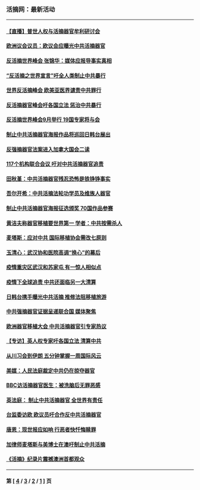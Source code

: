 ### 活摘网：最新活动
---
#### [【直播】普世人权与活摘器官牟利研讨会](../../pages/nf5883/n13425146.md?02200430) 
#### [欧洲议会议员：欧议会应曝光中共活摘器官](../../pages/nf5883/n13336571.md?02200430) 
#### [反活摘世界峰会 张锦华：媒体应报导事实真相](../../pages/nf5883/n13278502.md?02200430) 
#### [“反活摘之世界宣言”吁全人类制止中共暴行](../../pages/nf5883/n13259730.md?02200430) 
#### [世界反活摘峰会 欧美亚医界谴责中共罪行](../../pages/nf5883/n13253550.md?02200430) 
#### [反活摘器官峰会吁各国立法 惩治中共暴行](../../pages/nf5883/n13245052.md?02200430) 
#### [反活摘世界峰会9月举行 19国专家将与会](../../pages/nf5883/n13201492.md?02200430) 
#### [制止中共活摘器官海报作品将巡回日韩台展出](../../pages/nf5883/n13177791.md?02200430) 
#### [反强摘器官法案进入加拿大国会二读](../../pages/nf5883/n13033450.md?02200430) 
#### [117个机构联合会议 吁对中共活摘器官追责](../../pages/nf5883/n12775087.md?02200430) 
#### [田秋堇：中共活摘器官残忍恐怖是铁铮铮事实](../../pages/nf5883/n12702148.md?02200430) 
#### [吾尔开希：中共活摘法轮功学员及维族人器官](../../pages/nf5883/n12693197.md?02200430) 
#### [制止中共活摘器官海报征选颁奖 70国作品参赛](../../pages/nf5883/n12692050.md?02200430) 
#### [黄洁夫称器官移植要世界第一 学者：中共按需杀人](../../pages/nf5883/n12572329.md?02200430) 
#### [麦塔斯：应对中共 国际移植协会需改七原则](../../pages/nf5883/n12514711.md?02200430) 
#### [玉清心：武汉协和医院高调“换心”的幕后](../../pages/nf5883/n12298730.md?02200430) 
#### [疫情重灾区武汉和苏家屯 有一惊人相似点](../../pages/nf5883/n12150824.md?02200430) 
#### [疫情下全球追责 中共还面临另一大清算](../../pages/nf5883/n12070397.md?02200430) 
#### [日韩台携手曝光中共活摘 推修法阻移植旅游](../../pages/nf5883/n11712046.md?02200430) 
#### [中共强摘器官证据呈递联合国 媒体聚焦](../../pages/nf5883/n11546426.md?02200430) 
#### [欧洲器官移植大会 中共活摘器官引专家热议](../../pages/nf5883/n11539095.md?02200430) 
#### [【专访】英人权专家吁各国立法 清算中共](../../pages/nf5883/n11367315.md?02200430) 
#### [从川习会到伊朗 五分钟掌握一周国际风云](../../pages/nf5883/n11338520.md?02200430) 
#### [美媒：人民法庭裁定中共仍在掠夺器官](../../pages/nf5883/n11334897.md?02200430) 
#### [BBC访活摘器官医生：被洗脑后无罪恶感](../../pages/nf5883/n11335935.md?02200430) 
#### [英法庭： 制止中共活摘器官 全世界有责任](../../pages/nf5883/n11330691.md?02200430) 
#### [台监委访欧 欧议员吁合作反中共活摘器官](../../pages/nf5883/n11109190.md?02200430) 
#### [唐恩：现世报应如响 行恶者快忏悔赎罪](../../pages/nf5883/n11104016.md?02200430) 
#### [加律师麦塔斯与美博士在澳吁制止中共活摘](../../pages/nf5883/n10724764.md?02200430) 
#### [《活摘》纪录片震撼澳洲首都观众](../../pages/nf5883/n10722747.md?02200430) 

---
#### 第 [ [4](./4.md?02200430) / [3](./3.md?02200430) / [2](./2.md?02200430) / [1](./1.md?02200430) ] 页
